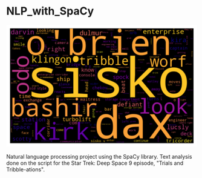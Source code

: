 # NLP_with_SpaCy

![image](DS9_words_2.png)

Natural language processing project using the SpaCy library. Text analysis done on the script for the Star Trek: Deep Space 9 episode, "Trials and Tribble-ations".
